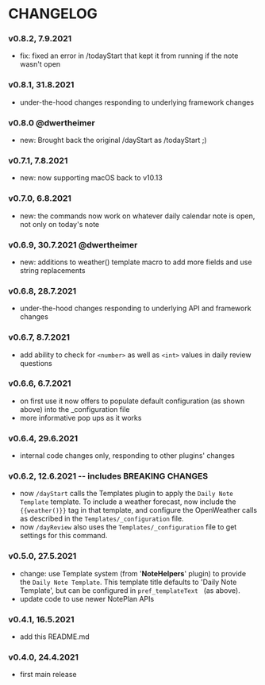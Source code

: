 # CHANGELOG


### v0.8.2, 7.9.2021
- fix: fixed an error in /todayStart that kept it from running if the note wasn't open

### v0.8.1, 31.8.2021
- under-the-hood changes responding to underlying framework changes

### v0.8.0 @dwertheimer
- new: Brought back the original /dayStart as /todayStart ;) 

### v0.7.1, 7.8.2021
- new: now supporting macOS back to v10.13

### v0.7.0, 6.8.2021
- new: the commands now work on whatever daily calendar note is open, not only on today's note

### v0.6.9, 30.7.2021 @dwertheimer
- new: additions to weather() template macro to add more fields and use string replacements

### v0.6.8, 28.7.2021
- under-the-hood changes responding to underlying API and framework changes

### v0.6.7, 8.7.2021
- add ability to check for `<number>` as well as `<int>` values in daily review questions

### v0.6.6, 6.7.2021
- on first use it now offers to populate default configuration (as shown above) into the _configuration file
- more informative pop ups as it works

### v0.6.4, 29.6.2021
- internal code changes only, responding to other plugins' changes

### v0.6.2, 12.6.2021 -- includes **BREAKING CHANGES**
- now `/dayStart` calls the Templates plugin to apply the `Daily Note Template` template. To include a weather forecast, now include the `{{weather()}}` tag in that template, and configure the OpenWeather calls as described in the `Templates/_configuration` file. 
- now `/dayReview` also uses the `Templates/_configuration` file to get settings for this command.

### v0.5.0, 27.5.2021
- change: use Template system (from '**NoteHelpers**' plugin) to provide the `Daily Note Template`. This template title defaults to 'Daily Note Template', but can be configured in `pref_templateText ` (as above).
- update code to use newer NotePlan APIs

### v0.4.1, 16.5.2021
- add this README.md

### v0.4.0, 24.4.2021
- first main release
